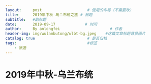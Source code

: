 ```yaml
---
layout:     post                    # 使用的布局（不需要改）
title:      2019年中秋-乌兰布统之旅 # 标题
subtitle:   #副标题
date:       2019-09-17             # 时间
author:     By anlongfei                      # 作者
header-img: img/wulanbutong/wlbt-bg.jpeg    #这篇文章标题背景图片
catalog: true                       # 是否归档
tags:                               #标签
    - 旅游
---
```



# 2019年中秋-乌兰布统
